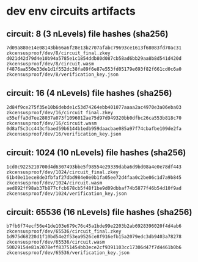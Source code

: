 # dev env circuits artifacts

## circuit: 8 (3 nLevels) file hashes (sha256) 
```
7d09a880e14e08143bb66a6f28e13b2707afabc79693ce1613f68083fd70ac31  zkcensusproof/dev/8/circuit_final.zkey
d021d42d79d4e10b94a5785e1c1854ddb80d087cb58ad6bb29aa8b8d541d420d  zkcensusproof/dev/8/circuit.wasm
f4876aa550e33de1d1f552dc38fa89f6e87e553fd05179e693f82f661cd0c6a0  zkcensusproof/dev/8/verification_key.json
```

## circuit: 16 (4 nLevels) file hashes (sha256) 
```
2d84f9ce275f35e10b6debde1c53d74264ebb401077aaaa2ac4970e3a06eba03  zkcensusproof/dev/16/circuit_final.zkey
e55effa3d7ee28037a073f1096012ae75d97d949320bb0dfbc26ca553b818c70  zkcensusproof/dev/16/circuit.wasm
0d8af5c3cc443cfbaed59b6144b1edb959daacbae085a97f74cbafbe109de2fa  zkcensusproof/dev/16/verification_key.json
```

## circuit: 1024 (10 nLevels) file hashes (sha256) 
```
1cd0c9225210700d4d6307493bbe5f98554e29339daba6d9bd08a4e0e78df443  zkcensusproof/dev/1024/circuit_final.zkey
61b40e11ece8de3fbfaf27dbd984e0e0b1fa05ee72d4faa0c2be06c1d7a9b845  zkcensusproof/dev/1024/circuit.wasm
aed892ff98ab37b877cfcb678cb5f48f1be9d09dbbaf74b5877f46b54d10f9ad  zkcensusproof/dev/1024/verification_key.json
```

## circuit: 65536 (16 nLevels) file hashes (sha256) 
```
b7fb6f74ecf56e41de103e679c76c45a1bde99e2203b2ab6928396020f4d4ab6  zkcensusproof/dev/65536/circuit_final.zkey
1d975d68220d1f10bd54e2f53ea9526ce8f916efb15a2079edc3db9403a78278  zkcensusproof/dev/65536/circuit.wasm
50029154e81a2078eff83751454bb3ece2cf9391103cc17306d47f7d4461b0b6  zkcensusproof/dev/65536/verification_key.json
```
